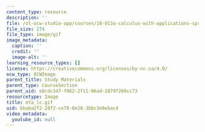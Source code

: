 ```yaml
---
content_type: resource
description: ''
file: /ol-ocw-studio-app/courses/18-013a-calculus-with-applications-spring-2005/bbaba2f228f2ce780e283bbc3e0ebacd_eta_lc.gif
file_size: 274
file_type: image/gif
image_metadata:
  caption: ''
  credit: ''
  image-alt: ''
learning_resource_types: []
license: https://creativecommons.org/licenses/by-nc-sa/4.0/
ocw_type: OCWImage
parent_title: Study Materials
parent_type: CourseSection
parent_uid: e8cdc347-f062-2f11-96ad-2879f268cc73
resourcetype: Image
title: eta_lc.gif
uid: bbaba2f2-28f2-ce78-0e28-3bbc3e0ebacd
video_metadata:
  youtube_id: null
---
```

